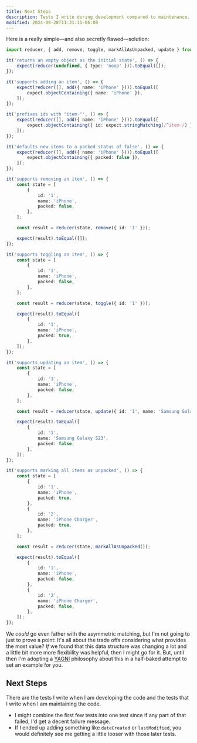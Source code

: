 ```yaml
---
title: Next Steps
description: Tests I write during development compared to maintenance.
modified: 2024-09-28T11:31:15-06:00
---
```


Here is a really simple—and also secretly flawed—solution:

```ts
import reducer, { add, remove, toggle, markAllAsUnpacked, update } from './items-slice';

it('returns an empty object as the initial state', () => {
	expect(reducer(undefined, { type: 'noop' })).toEqual([]);
});

it('supports adding an item', () => {
	expect(reducer([], add({ name: 'iPhone' }))).toEqual([
		expect.objectContaining({ name: 'iPhone' }),
	]);
});

it('prefixes ids with "item-"', () => {
	expect(reducer([], add({ name: 'iPhone' }))).toEqual([
		expect.objectContaining({ id: expect.stringMatching(/^item-/) }),
	]);
});

it('defaults new items to a packed status of false', () => {
	expect(reducer([], add({ name: 'iPhone' }))).toEqual([
		expect.objectContaining({ packed: false }),
	]);
});

it('supports removing an item', () => {
	const state = [
		{
			id: '1',
			name: 'iPhone',
			packed: false,
		},
	];

	const result = reducer(state, remove({ id: '1' }));

	expect(result).toEqual([]);
});

it('supports toggling an item', () => {
	const state = [
		{
			id: '1',
			name: 'iPhone',
			packed: false,
		},
	];

	const result = reducer(state, toggle({ id: '1' }));

	expect(result).toEqual([
		{
			id: '1',
			name: 'iPhone',
			packed: true,
		},
	]);
});

it('supports updating an item', () => {
	const state = [
		{
			id: '1',
			name: 'iPhone',
			packed: false,
		},
	];

	const result = reducer(state, update({ id: '1', name: 'Samsung Galaxy S23' }));

	expect(result).toEqual([
		{
			id: '1',
			name: 'Samsung Galaxy S23',
			packed: false,
		},
	]);
});

it('supports marking all items as unpacked', () => {
	const state = [
		{
			id: '1',
			name: 'iPhone',
			packed: true,
		},
		{
			id: '2',
			name: 'iPhone Charger',
			packed: true,
		},
	];

	const result = reducer(state, markAllAsUnpacked());

	expect(result).toEqual([
		{
			id: '1',
			name: 'iPhone',
			packed: false,
		},
		{
			id: '2',
			name: 'iPhone Charger',
			packed: false,
		},
	]);
});
```

We _could_ go even father with the asymmetric matching, but I'm not going to just to prove a point: It's all about the trade offs considering what provides the most value? _If_ we found that this data structure was changing a lot and a little bit more more flexibility was helpful, then I might go for it. But, until then I'm adopting a [YAGNI](https://en.wikipedia.org/wiki/You_aren%27t_gonna_need_it) philosophy about this in a half-baked attempt to set an example for you.

## Next Steps

There are the tests I write when I am developing the code and the tests that I write when I am maintaining the code.

- I might combine the first few tests into one test since if any part of that failed, I'd get a decent failure message.
- If I ended up adding something like `dateCreated` or `lastModified`, you would definitely see me getting a little looser with those later tests.

```ts

```
